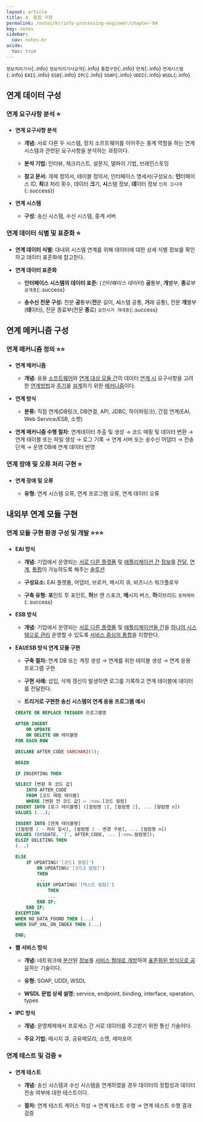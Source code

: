 ```yaml
---
layout: article
title: 4. 통합 구현
permalink: /notes/kr/info-processing-engineer/chapter-04
key: notes
sidebar:
  nav: notes-kr
aside:
  toc: true
---
```


`정보처리기사`{:.info} `정보처리기사요약`{:.info} `통합구현`{:.info} `연계`{:.info} `연계시스템`{:.info} `EAI`{:.info} `ESB`{:.info} `IPC`{:.info} `SOAP`{:.info} `UDDI`{:.info} `WSDL`{:.info}

## 연계 데이터 구성
### 연계 요구사항 분석 :star:

* **연계 요구사항 분석**

    - **개념:** 서로 다른 두 시스템, 장치 소프트웨어를 이어주는 중계 역할을 하는 연계 시스템과 관련된 요구사항을 분석하는 과정이다.

    - **분석 기법:** 인터뷰, 체크리스트, 설문지, 델파이 기법, 브레인스토밍

    - **참고 문서:** 개체 정의서, 테이블 정의서, 인터페이스 명세서(구성요소: **인**터페이스 ID, **최**대 처리 횟수, 데이터 **크**기, **시**스템 정보, **데**이터 정보 `인최 크시데`{:.success})

* **연계 시스템**

    - **구성:** 송신 시스템, 수신 시스템, 중계 서버

### 연계 데이터 식별 및 표준화 :star:

* **연계 데이터 식별:** 대내외 시스템 연계를 위해 데이터에 대한 상세 식별 정보를 확인하고 데이터 표준화에 참고한다.

* **연계 데이터 표준화**

    - **인터페이스 시스템의 데이터 표준:** {*인터페이스 데이터*} **공**통부, **개**별부, **종**료부 `공개종`{:.success}

    - **송수신 전문 구성:** 전문 **공**통부(**전**문 길이, **시**스템 공통, **거**래 공통), 전문 **개**별부(**데**이터), 전문 종료부(전문 **종**료) `공전시거 개데종`{:.success}

## 연계 메커니즘 구성
### 연계 메커니즘 정의 :star::star:

* **연계 메커니즘**

    - **개념:** 응용 <u>소프트웨어</u>와 <u>연계 대상 모듈 간</u>의 데이터 <u>연계 시</u> 요구사항을 고려한 <u>연계방법</u>과 <u>주기</u>를 <u>설계</u>하기 위한 <u>메커니즘</u>이다.

* **연계 방식**

    - **분류:** 직접 연계(DB링크, DB연결, API, JDBC, 하이퍼링크), 간접 연계(EAI, Web Service/ESB, 소켓)

* **연계 메커니즘 수행 절차:** 연계데이터 추출 및 생성 → 코드 매핑 및 데이터 변환 → 연계 테이블 또는 파일 생성 → 로그 기록 → 연계 서버 또는 송수신 어댑터 → 전송 단계 → 운영 DB에 연계 데이터 반영

### 연계 장애 및 오류 처리 구현 :star:

* **연계 장애 및 오류**

    - **유형:** 연계 시스템 오류, 연계 프로그램 오류, 연계 데이터 오류

## 내외부 연계 모듈 구현
### 연계 모듈 구현 환경 구성 및 개발 :star::star::star:

* **EAI 방식**

    - **개념:** 기업에서 운영되는 <u>서로 다른 플랫폼</u> 및 <u>애플리케이션 간</u> <u>정보</u>를 <u>전달</u>, <u>연계</u>, <u>통합</u>이 가능하도록 해주는 <u>솔루션</u>

    - **구성요소:** EAI 플랫폼, 어댑터, 브로커, 메시지 큐, 비즈니스 워크플로우

    - **구축 유형:** **포**인트 투 포인트, **허**브 앤 스포크, **메**시지 버스, **하**이브리드 `포허메하`{:.success}

* **ESB 방식**

    - **개념:** 기업에서 운영되는 <u>서로 다른 플랫폼</u> 및 <u>애플리케이션들 간</u>을 <u>하나의 시스템으로 관리</u> 운영할 수 있도록 <u>서비스 중심의 통합</u>을 지향한다.

* **EAI/ESB 방식 연계 모듈 구현**

    - **구축 절차:** 연계 DB 또는 계정 생성 → 연계를 위한 테이블 생성 → 연계 응용 프로그램 구현

    - **구현 사례:** 삽입, 삭제 갱신이 발생하면 로그를 기록하고 연계 테이블에 데이터를 전달한다.

    - **트리거로 구현한 송신 시스템의 연계 응용 프로그램 예시**

    ```sql
    CREATE OR REPLACE TRIGGER 프로그램명
    
    AFTER INSERT
    	OR UPDATE
    	OR DELETE ON 테이블명
    FOR EACH ROW
    
    DECLARE AFTER_CODE VARCHAR2(5);
    
    BEGIN
    
    IF INSERTING THEN
    
    SELECT [변환 후 코드 값]
    	INTO AFTER_CODE
    	FROM [코드 매핑 테이블]
    	WHERE [변환 전 코드 값] = :new.[코드 컬럼]
    INSERT INTO [로그 테이블명] ([컬럼명 1], [컬럼명 2], ... [컬럼명 n])
    VALUES (...);
    
    INSERT INTO [연계 테이블명]
    ([컬럼명 1 - 처리 일시], [컬럼명 2 - 변경 구분], ... [컬럼명 n])
    VALUES (SYSDATE, 'I', AFTER_CODE, ... [:new.컬럼명]);
    ELSIF DELETING THEN
    (...)
    
    ELSE
    	IF UPDATING('[코드1 컬럼]')
    		OR UPDATING('[코드2 컬럼]')
    		THEN
    		...
    		ELSIF UPDATING('[텍스트 컬럼]')
    			THEN
    			...
    		END IF;
    	END IF;
    EXCEPTION
    WHEN NO_DATA_FOUND THEN (...)
    WHEN DUP_VAL_ON_INDEX THEN (...)
    
    END;
    ```

* **웹 서비스 방식**

    - **개념:** 네트워크에 <u>분산</u>된 <u>정보</u>를 <u>서비스 형태로 개방</u>하여 <u>표준화된 방식으로 공유</u>하는 기술이다.

    - **유형:** SOAP, UDDI, WSDL

    - **WSDL 문법 상세 설명:** service, endpoint, binding, interface, operation, types

* **IPC 방식**

    - **개념:** 운영체제에서 프로세스 간 서로 데이터를 주고받기 위한 통신 기술이다.

    - **주요 기법:** 메시지 큐, 공유메모리, 소켓, 세마포어

### 연계 테스트 및 검증 :star:

* **연계 테스트**

    - **개념:** 송신 시스템과 수신 시스템을 연계하였을 경우 데이터의 정합성과 데이터 전송 여부에 대한 테스트이다.

    - **절차:** 연계 테스트 케이스 작성 → 연계 테스트 수행 → 연계 테스트 수행 결과 검증